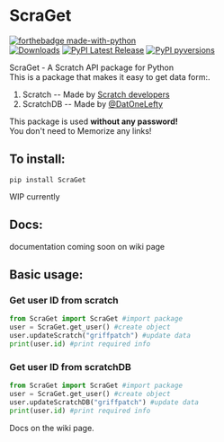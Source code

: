 # ScraGet
[![forthebadge made-with-python](http://ForTheBadge.com/images/badges/made-with-python.svg)](https://www.python.org/) <br>
[![Downloads](https://static.pepy.tech/personalized-badge/scraget?period=total&units=none&left_color=grey&right_color=blue&left_text=Downloads)](https://pepy.tech/project/scraget)
[![PyPI Latest Release](https://img.shields.io/pypi/v/ScraGet.svg)](https://pypi.org/project/ScraGet/)
[![PyPI pyversions](https://img.shields.io/pypi/pyversions/ScraGet.svg)](https://pypi.python.org/pypi/ScraGet/)

ScraGet - A Scratch API package for Python<br>
This is a package that makes it easy to get data form:.<br>
1. Scratch -- Made by [Scratch developers](https://github.com/LLK/scratch-rest-api)
2. ScratchDB -- Made by [@DatOneLefty](https://Scratch.mit.edu/users/DatOneLefty)<br>

This package is used **without any password!**<br>
You don't need to Memorize any links!

## To install:<br>
`pip install ScraGet`<br>

WIP currently

## Docs:
documentation coming soon on wiki page

## Basic usage:
### Get user ID from scratch
```python
from ScraGet import ScraGet #import package
user = ScraGet.get_user() #create object
user.updateScratch("griffpatch") #update data
print(user.id) #print required info
```
### Get user ID from scratchDB
```python
from ScraGet import ScraGet #import package
user = ScraGet.get_user() #create object
user.updateScratchDB("griffpatch") #update data
print(user.id) #print required info
```

Docs on the wiki page.
